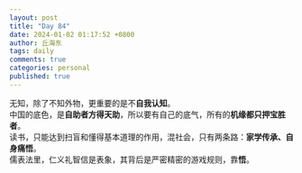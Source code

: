 ```yaml
---
layout: post
title: "Day 84"
date: 2024-01-02 01:17:52 +0800
author: 丘海东 
tags: daily
comments: true
categories: personal
published: true
---
```

无知，除了不知外物，更重要的是不**自我认知**。  
中国的底色，是**自助者方得天助**，所以要有自己的底气，所有的**机缘都只押宝胜者**。  
读书，只能达到扫盲和懂得基本道理的作用，混社会，只有两条路：**家学传承、自身痛悟**。  
儒表法里，仁义礼智信是表象，其背后是严密精密的游戏规则，靠**悟**。
